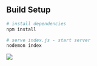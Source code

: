 ## Build Setup

``` bash
# install dependencies
npm install

# serve index.js - start server
nodemon index

```
![](view.gif)
